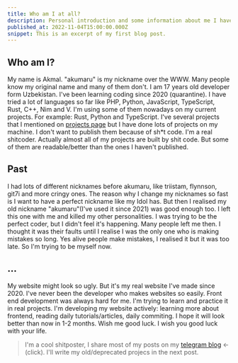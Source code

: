 ```yaml
---
title: Who am I at all?
description: Personal introduction and some information about me I haven't mentioned on about page.
published_at: 2022-11-04T15:00:00.000Z
snippet: This is an excerpt of my first blog post.
---
```


## Who am I?

My name is Akmal. "akumaru" is my nickname over the WWW. Many people know my original name and many of them don't. I am 17 years old developer form Uzbekistan. I've been learning coding since 2020 (quarantine). I have tried a lot of languages so far like PHP, Python, JavaScript, TypeScript, Rust, C++, Nim and V. I'm using some of them nowadays on my current projects. For example: Rust, Python and TypeScript. I've several projects that I mentioned on [projects page](https://akumarujon.uz/projects) but I have done lots of projects on my machine. I don't want to publish them because of sh*t code. I'm a real shitcoder. Actually almost all of my projects are built by shit code. But some of them are readable/better than the ones I haven't published.


## Past
I had lots of different nicknames before akumaru, like triistam, flynnson, git7i and more cringy ones. The reason why I change my nicknames so fast is I want to have a perfect nickname like my Idol has. But then I realised my old nickname "akumaru"(I've used it since 2021) was good enough too. I left this one with me and killed my other personalities. I was trying to be the perfect coder, but I didn't feel it's happening. Many people left me then. I thought it was their faults until I realise I was the only one who is making mistakes so long. Yes alive people make mistakes, I realised it but it was too late. So I'm trying to be myself now.


## ...
My website might look so ugly. But it's my real website I've made since 2020. I've never been the developer who makes websites so easily. Front end development was always hard for me. I'm trying to learn and practice it in real projects. I'm developing my website actively: learning more about frontend, reading daily tutorials/articles, daily commiting. I hope it will look better than now in 1-2 months. Wish me good luck. I wish you good luck with your life.

> I'm a cool shitposter, I share most of my posts on my [telegram blog](https://akumarubek.t.me) <- (click). 
> I'll write my old/deprecated projecs in the next post.